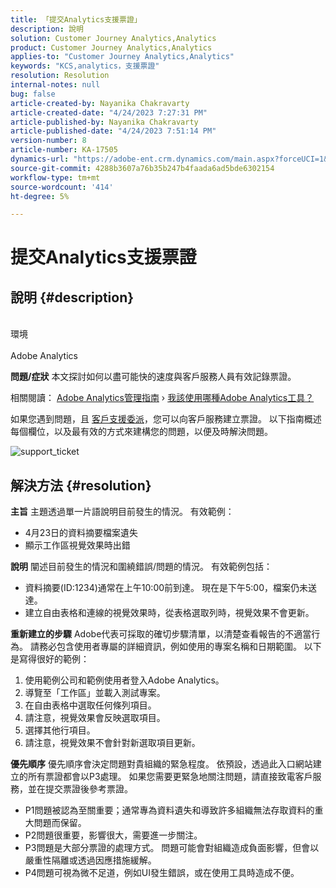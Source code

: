 ```yaml
---
title: 「提交Analytics支援票證」
description: 說明
solution: Customer Journey Analytics,Analytics
product: Customer Journey Analytics,Analytics
applies-to: "Customer Journey Analytics,Analytics"
keywords: "KCS,analytics，支援票證"
resolution: Resolution
internal-notes: null
bug: false
article-created-by: Nayanika Chakravarty
article-created-date: "4/24/2023 7:27:31 PM"
article-published-by: Nayanika Chakravarty
article-published-date: "4/24/2023 7:51:14 PM"
version-number: 8
article-number: KA-17505
dynamics-url: "https://adobe-ent.crm.dynamics.com/main.aspx?forceUCI=1&pagetype=entityrecord&etn=knowledgearticle&id=1771fb09-d6e2-ed11-a7c7-6045bd006239"
source-git-commit: 4288b3607a76b35b247b4faada6ad5bde6302154
workflow-type: tm+mt
source-wordcount: '414'
ht-degree: 5%

---
```


# 提交Analytics支援票證

## 說明 {#description}

<br>環境<br><br>
Adobe Analytics


<b>問題/症狀</b>
本文探討如何以盡可能快的速度與客戶服務人員有效記錄票證。

相關閱讀： [Adobe Analytics管理指南](https://experienceleague.adobe.com/docs/analytics/admin/home.html?lang=zh-Hant) › [我該使用哪種Adobe Analytics工具？](https://experienceleague.adobe.com/docs/analytics/analyze/admin-overview/which-analytics-tool.html)

如果您遇到問題，且 [客戶支援委派](https://helpx.adobe.com/experience-cloud/supported-users.html)，您可以向客戶服務建立票證。 以下指南概述每個欄位，以及最有效的方式來建構您的問題，以便及時解決問題。

![support_ticket](https://helpx.adobe.com/content/dam/help/en/analytics/kb/submitting-an-analytics-support-ticket/jcr:content/main-pars/image/support_ticket.png "support_ticket")


## 解決方法 {#resolution}

<b>主旨</b>
主題透過單一片語說明目前發生的情況。 有效範例：

- 4月23日的資料摘要檔案遺失
- 顯示工作區視覺效果時出錯

<b>說明</b>
闡述目前發生的情況和圍繞錯誤/問題的情況。 有效範例包括：

- 資料摘要(ID:1234)通常在上午10:00前到達。 現在是下午5:00，檔案仍未送達。
- 建立自由表格和連線的視覺效果時，從表格選取列時，視覺效果不會更新。

<b>重新建立的步驟</b>
Adobe代表可採取的確切步驟清單，以清楚查看報告的不適當行為。 請務必包含使用者專屬的詳細資訊，例如使用的專案名稱和日期範圍。 以下是寫得很好的範例：

1. 使用範例公司和範例使用者登入Adobe Analytics。
2. 導覽至「工作區」並載入測試專案。
3. 在自由表格中選取任何條列項目。
4. 請注意，視覺效果會反映選取項目。
5. 選擇其他行項目。
6. 請注意，視覺效果不會針對新選取項目更新。

<b>優先順序</b>
優先順序會決定問題對貴組織的緊急程度。 依預設，透過此入口網站建立的所有票證都會以P3處理。 如果您需要更緊急地關注問題，請直接致電客戶服務，並在提交票證後參考票證。

- P1問題被認為至關重要；通常專為資料遺失和導致許多組織無法存取資料的重大問題而保留。
- P2問題很重要，影響很大，需要進一步關注。
- P3問題是大部分票證的處理方式。 問題可能會對組織造成負面影響，但會以嚴重性隔離或透過因應措施緩解。
- P4問題可視為微不足道，例如UI發生錯誤，或在使用工具時造成不便。

